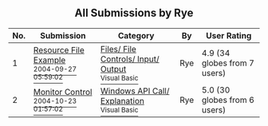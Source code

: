 ﻿<div align="center">

## All Submissions by Rye

</div>

No.  | Submission | Category | By   | User Rating
---- | ---------- | -------- | ---- | -----------
1 | [Resource File Example<br /><sup>2004-09-27 05:59:02</sup>](https://github.com/Planet-Source-Code/rye-resource-file-example__1-56372) | [Files/ File Controls/ Input/ Output<br /><sup>Visual Basic</sup>](../ByCategory/files-file-controls-input-output__1-3.md) | Rye | 4.9 (34 globes from 7 users)
2 | [Monitor Control<br /><sup>2004-10-23 01:57:02</sup>](https://github.com/Planet-Source-Code/rye-monitor-control__1-56393) | [Windows API Call/ Explanation<br /><sup>Visual Basic</sup>](../ByCategory/windows-api-call-explanation__1-39.md) | Rye | 5.0 (30 globes from 6 users)
